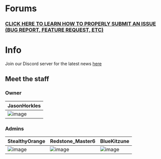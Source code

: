 # Forums

### [CLICK HERE TO LEARN HOW TO PROPERLY SUBMIT AN ISSUE (BUG REPORT, FEATURE REQUEST, ETC)](https://github.com/JasonHorkles/Silverstone/wiki)

# Info

Join our Discord server for the latest news [here](https://silverstonemc.net/discord)

## Meet the staff

### Owner

| JasonHorkles                                                                   |
|--------------------------------------------------------------------------------|
| ![image](https://mc-heads.net/player/a28173aff0a947fe854919c6bccf68da/100.png) |

### Admins

| StealthyOrange                                                                 | Redstone_Master6                                                               | BlueKitzune                                                                    |
|--------------------------------------------------------------------------------|--------------------------------------------------------------------------------|--------------------------------------------------------------------------------|
| ![image](https://mc-heads.net/player/5c3d3b7caa024751ae4b60b277da9c35/100.png) | ![image](https://mc-heads.net/player/75fb05a29d9e49cbbe346bd5215548ba/100.png) | ![image](https://mc-heads.net/player/e70a462285b6417d92017322e5094465/100.png) |
